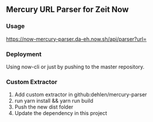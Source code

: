 ## Mercury URL Parser for Zeit Now

### Usage
https://now-mercury-parser.da-eh.now.sh/api/parser?url=<SOME URL>

### Deployment
Using now-cli or just by pushing to the master repository.

### Custom Extractor
1. Add custom extractor in github:dehlen/mercury-parser
2. run yarn install && yarn run build
3. Push the new dist folder
4. Update the dependency in this project